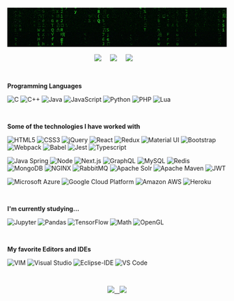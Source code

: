 [![](https://raw.githubusercontent.com/madureira/madureira/master/.github/matrix_optimized.gif)](https://github.com/madureira)

<p align='center'>
  <a href="https://linkedin.com/in/rafaelmadureira/?locale=en_US"><img src="https://img.shields.io/badge/linkedin-%230077B5.svg?&style=for-the-badge&logo=linkedin&logoColor=white" /></a>&nbsp;&nbsp;&nbsp;&nbsp;
  <a href="https://codepen.io/rafael_madureira"><img src="https://img.shields.io/badge/codepen-%23000000.svg?&style=for-the-badge&logo=codepen&logoColor=white" /></a>&nbsp;&nbsp;&nbsp;&nbsp;
  <a href="https://twitter.com/TheMadureira"><img src="https://img.shields.io/badge/twitter-%231DA1F2.svg?&style=for-the-badge&logo=twitter&logoColor=white" /></a>&nbsp;&nbsp;&nbsp;&nbsp;
</p>

<br>

**Programming Languages**

![C](https://img.shields.io/badge/-C-333333?style=flat&logo=C)
![C++](https://img.shields.io/badge/-C++-333333?style=flat&logo=C%2B%2B&logoColor=00599C)
![Java](https://img.shields.io/badge/-Java-333333?style=flat&logo=Java&logoColor=007396)
![JavaScript](https://img.shields.io/badge/-JavaScript-333333?style=flat&logo=javascript)
![Python](https://img.shields.io/badge/-Python-333333?style=flat&logo=python)
![PHP](https://img.shields.io/badge/-PHP-333333?style=flat&logo=PHP)
![Lua](https://img.shields.io/badge/-Lua-333333?style=flat&logo=Lua)

<br>

**Some of the technologies I have worked with**

![HTML5](https://img.shields.io/badge/-HTML5-333333?style=flat&logo=HTML5)
![CSS3](https://img.shields.io/badge/-CSS3-333333?style=flat&logo=CSS3&logoColor=1572B6)
![jQuery](https://img.shields.io/badge/-jQuery-333333?style=flat&logo=jQuery&logoColor=0769AD)
![React](https://img.shields.io/badge/-React-333333?style=flat&logo=React&logoColor=61DAFB)
![Redux](https://img.shields.io/badge/-Redux-333333?style=flat&logo=Redux&logoColor=61DAFB)
![Material UI](https://img.shields.io/badge/-Material%20UI-333333?style=flat&logo=Material%20UI&logoColor=0081CB)
![Bootstrap](https://img.shields.io/badge/-Bootstrap-333333?style=flat&logo=Bootstrap&logoColor=563D7C)
![Webpack](https://img.shields.io/badge/-Webpack-333333?style=flat&logo=Webpack)
![Babel](https://img.shields.io/badge/-Babel-333333?style=flat&logo=Babel&logoColor=F9DC3E)
![Jest](https://img.shields.io/badge/-Jest-333333?style=flat&logo=Jest&logoColor=C21325)
![Typescript](https://img.shields.io/badge/-Typescript-333333?style=flat&logo=Typescript&logoColor=007ACC)

![Java Spring](https://img.shields.io/badge/-Spring-333333?style=flat&logo=spring&logoColor=6DB33F)
![Node](https://img.shields.io/badge/-Node-333333?style=flat&logo=node.js&logoColor=339933)
![Next.js](https://img.shields.io/badge/-Next-333333?style=flat&logo=Next.js)
![GraphQL](https://img.shields.io/badge/-GraphQL-333333?style=flat&logo=GraphQL&logoColor=E535AB)
![MySQL](https://img.shields.io/badge/-MySQL-333333?style=flat&logo=MySQL)
![Redis](https://img.shields.io/badge/-Redis-333333?style=flat&logo=Redis)
![MongoDB](https://img.shields.io/badge/-MongoDB-333333?style=flat&logo=MongoDB)
![NGINX](https://img.shields.io/badge/-NGINX-333333?style=flat&logo=NGINX)
![RabbitMQ](https://img.shields.io/badge/-RabbitMQ-333333?style=flat&logo=RabbitMQ)
![Apache Solr](https://img.shields.io/badge/-Solr-333333?style=flat&logo=Apache%20Solr)
![Apache Maven](https://img.shields.io/badge/-Maven-333333?style=flat&logo=Apache%20Maven&logoColor=C71A36)
![JWT](https://img.shields.io/badge/-JWT-333333?style=flat&logo=JSON%20Web%20Tokens&logoColor=000000)

![Microsoft Azure](https://img.shields.io/badge/-Microsoft%20Azure-333333?style=flat&logo=Microsoft%20Azure)
![Google Cloud Platform](https://img.shields.io/badge/-Google%20Cloud%20Platform-333333?style=flat&logo=Google%20Cloud)
![Amazon AWS](https://img.shields.io/badge/-Amazon%20AWS-333333?style=flat&logo=Amazon%20AWS)
![Heroku](https://img.shields.io/badge/-Heroku-333333?style=flat&logo=Heroku)

<br>

**I'm currently studying...**

![Jupyter](https://img.shields.io/badge/-Jupyter-333333?style=flat&logo=Jupyter&logoColor=F37626)
![Pandas](https://img.shields.io/badge/-Pandas-333333?style=flat&logo=Pandas&logoColor=150458)
![TensorFlow](https://img.shields.io/badge/-TensorFlow-333333?style=flat&logo=TensorFlow&logoColor=FF6F00)
![Math](https://img.shields.io/badge/-Math-333333?style=flat&logo=Matrix)
![OpenGL](https://img.shields.io/badge/-OpenGL-333333?style=flat&logo=OpenGL)

<br>

**My favorite Editors and IDEs**

![VIM](https://img.shields.io/badge/-VIM-333333?style=flat&logo=VIM&logoColor=019733)
![Visual Studio](https://img.shields.io/badge/-Visual%20Studio-333333?style=flat&logo=Visual%20Studio&logoColor=007ACC)
![Eclipse-IDE](https://img.shields.io/badge/-Eclipse%20IDE-333333?style=flat&logo=Eclipse-IDE&logoColor=2C2255)
![VS Code](https://img.shields.io/badge/-VS%20Code-333333?style=flat&logo=visual-studio-code&logoColor=007ACC)

<br>

<p align="center">
  <a href="https://github.com/madureira">
  <img height="180em" src="https://github-readme-stats-eight-theta.vercel.app/api?username=madureira&theme=dark&show_icons=true&include_all_commits=true&count_private=true" />
  &nbsp;
  <img height="180em" src="https://github-readme-stats-eight-theta.vercel.app/api/top-langs/?username=madureira&theme=dark&layout=compact&exclude_lang=Objective-C+Tcl+Fortran+Makefile" />
  </a>
</p>